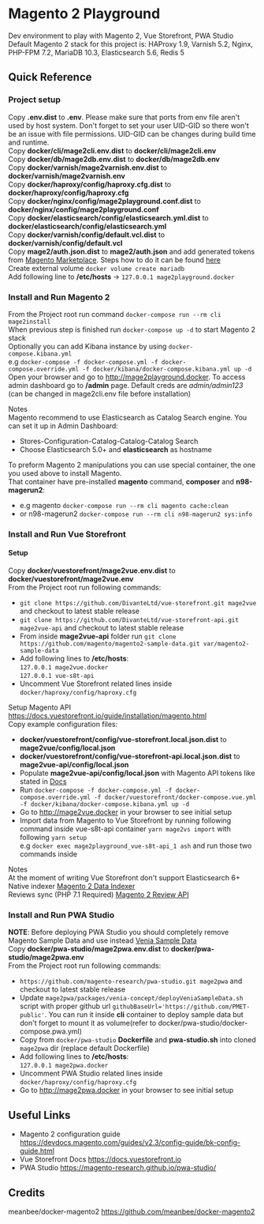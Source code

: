 # Magento 2 Playground   
Dev environment to play with Magento 2, Vue Storefront, PWA Studio   
Default Magento 2 stack for this project is: HAProxy 1.9, Varnish 5.2, Nginx, PHP-FPM 7.2, MariaDB 10.3, Elasticsearch 5.6, Redis 5

## Quick Reference
### Project setup
Copy **.env.dist** to **.env**. Please make sure that ports from env file aren't used by host system. Don't forget to set your user UID-GID so there won't be an issue with file permissions. UID-GID can be changes during build time and runtime.  
Copy **docker/cli/mage2cli.env.dist** to **docker/cli/mage2cli.env**   
Copy **docker/db/mage2db.env.dist** to **docker/db/mage2db.env**   
Copy **docker/varnish/mage2varnish.env.dist** to **docker/varnish/mage2varnish.env**   
Copy **docker/haproxy/config/haproxy.cfg.dist** to **docker/haproxy/config/haproxy.cfg**   
Copy **docker/nginx/config/mage2playground.conf.dist** to **docker/nginx/config/mage2playground.conf**   
Copy **docker/elasticsearch/config/elasticsearch.yml.dist** to **docker/elasticsearch/config/elasticsearch.yml**   
Copy **docker/varnish/config/default.vcl.dist** to **docker/varnish/config/default.vcl**   
Copy **mage2/auth.json.dist** to **mage2/auth.json** and add generated tokens from [Magento Marketplace](https://marketplace.magento.com/). Steps how to do it can be found [here](https://devdocs.magento.com/guides/v2.3/install-gde/prereq/connect-auth.html)   
Create external volume `docker volume create mariadb`   
Add following line to **/etc/hosts** -> `127.0.0.1 mage2playground.docker`

### Install and Run Magento 2
From the Project root run command `docker-compose run --rm cli mage2install`   
When previous step is finished run `docker-compose up -d` to start Magento 2 stack   
Optionally you can add Kibana instance by using `docker-compose.kibana.yml`   
e.g `docker-compose -f docker-compose.yml -f docker-compose.override.yml -f docker/kibana/docker-compose.kibana.yml up -d`   
Open your browser and go to http://mage2playground.docker. To access admin dashboard go to **/admin** page. Default creds are _admin/admin123_ (can be changed in mage2cli.env file before installation)   

Notes   
Magento recommend to use Elasticsearch as Catalog Search engine. You can set it up in Admin Dashboard:
- Stores-Configuration-Catalog-Catalog-Catalog Search  
- Choose Elasticsearch 5.0+ and **elasticsearch** as hostname  

To preform Magento 2 manipulations you can use special container, the one you used above to install Magento.   
That container have pre-installed **magento** command, **composer** and **n98-magerun2**:   
- e.g magento `docker-compose run --rm cli magento cache:clean`   
- or n98-magerun2 `docker-compose run --rm cli n98-magerun2 sys:info`   

### Install and Run Vue Storefront
#### Setup
Copy **docker/vuestorefront/mage2vue.env.dist** to **docker/vuestorefront/mage2vue.env**   
From the Project root run following commands:
- `git clone https://github.com/DivanteLtd/vue-storefront.git mage2vue` and checkout to latest stable release
- `git clone https://github.com/DivanteLtd/vue-storefront-api.git mage2vue-api` and checkout to latest stable release
- From inside **mage2vue-api** folder run `git clone https://github.com/magento/magento2-sample-data.git var/magento2-sample-data`
- Add following lines to **/etc/hosts**:   
`127.0.0.1 mage2vue.docker`   
`127.0.0.1 vue-s8t-api`
- Uncomment Vue Storefront related lines inside `docker/haproxy/config/haproxy.cfg`

Setup Magento API https://docs.vuestorefront.io/guide/installation/magento.html   
Copy example configuration files:
- **docker/vuestorefront/config/vue-storefront.local.json.dist** to **mage2vue/config/local.json**
- **docker/vuestorefront/config/vue-storefront-api.local.json.dist** to **mage2vue-api/config/local.json**
- Populate **mage2vue-api/config/local.json** with Magento API tokens like stated in [Docs](https://docs.vuestorefront.io/guide/installation/magento.html#fast-integration)
- Run `docker-compose -f docker-compose.yml -f docker-compose.override.yml -f docker/vuestorefront/docker-compose.vue.yml -f docker/kibana/docker-compose.kibana.yml up -d`
- Go to http://mage2vue.docker in your browser to see initial setup 
- Import data from Magento to Vue Storefront by running following command inside vue-s8t-api container `yarn mage2vs import` with following `yarn setup`   
e.g `docker exec mage2playground_vue-s8t-api_1 ash` and run those two commands inside   

Notes   
At the moment of writing Vue Storefront don't support Elasticsearch 6+   
Native indexer [Magento 2 Data Indexer](https://github.com/DivanteLtd/magento2-vsbridge-indexer)    
Reviews sync (PHP 7.1 Required) [Magento 2 Review API](https://github.com/DivanteLtd/magento2-review-api) 

### Install and Run PWA Studio
**NOTE**: Before deploying PWA Studio you should completely remove Magento Sample Data and use instead [Venia Sample Data](https://magento-research.github.io/pwa-studio/venia-pwa-concept/install-sample-data/)   
Copy **docker/pwa-studio/mage2pwa.env.dist** to **docker/pwa-studio/mage2pwa.env**   
From the Project root run following commands:
- `https://github.com/magento-research/pwa-studio.git mage2pwa` and checkout to latest stable release
- Update `mage2pwa/packages/venia-concept/deployVeniaSampleData.sh` script with proper github url `githubBaseUrl='https://github.com/PMET-public'`. You can run it inside **cli** container to deploy sample data but don't forget to mount it as volume(refer to docker/pwa-studio/docker-compose.pwa.yml)
- Copy from `docker/pwa-studio` **Dockerfile** and **pwa-studio.sh** into cloned `mage2pwa` dir (replace default Dockerfile)
- Add following lines to **/etc/hosts**:   
`127.0.0.1 mage2pwa.docker` 
- Uncomment PWA Studio related lines inside `docker/haproxy/config/haproxy.cfg`
- Go to http://mage2pwa.docker in your browser to see initial setup   

## Useful Links
- Magento 2 configuration guide https://devdocs.magento.com/guides/v2.3/config-guide/bk-config-guide.html
- Vue Storefront Docs https://docs.vuestorefront.io
- PWA Studio https://magento-research.github.io/pwa-studio/

## Credits
meanbee/docker-magento2 https://github.com/meanbee/docker-magento2
